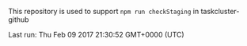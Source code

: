 This repository is used to support `npm run checkStaging` in taskcluster-github

Last run: Thu Feb 09 2017 21:30:52 GMT+0000 (UTC)